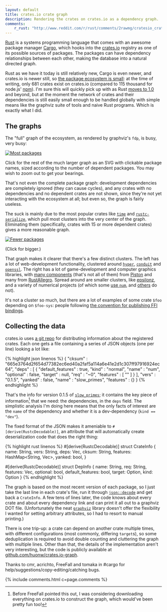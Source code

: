```yaml
---
layout: default
title: crates.io crate graph
description: Rendering the crates on crates.io as a dependency graph.
comments:
    r_rust: "http://www.reddit.com/r/rust/comments/2rawmg/cratesio_crate_graph/"
---
```


[Rust](http://rust-lang.org/) is a systems programming language that
comes with an awesome package manager [Cargo](http://doc.crates.io),
which hooks into the [crates.io](https://crates.io) registry as one of
its possible sources of packages. The packages can have dependency
relationships between each other, making the database into a natural
directed graph.

Rust as we have it today is still relatively new, Cargo is even newer,
and crates.io is newer still, so
[the package ecosystem is small](http://www.modulecounts.com): at the
time of writing, only 681 crates exist on crates.io (compared to 115
thousand for node.js' [npm](https://npmjs.org)). I'm sure this will
quickly pick up with as Rust
[moves to 1.0](http://blog.rust-lang.org/2014/12/12/1.0-Timeline.html)
and beyond, but at the moment the network of crates and their
dependencies is still easily small enough to be handled globally with
simple means like the graphviz suite of tools and naive Rust
programs. Which is exactly what I did.


## The graphs

The "full" graph of the ecosystem, as rendered by graphviz's `fdp`, is
busy, very busy:

[![Most packages](most-packages-preview.png)](most-packages.svg)

Click for the rest of the much larger graph as an SVG with clickable
package names, sized according to the number of dependent
packages. You may wish to zoom out to get your bearings.

That's not even the complete package graph: development dependencies
are completely ignored (they can cause cycles), and any crates with no
dependencies and no dependent crates are not shown, since they're not
yet interacting with the ecosystem at all; but even so, the graph is
fairly useless.

The suck is mainly due to the most popular crates like
[`time`](https://crates.io/crates/time/reverse_dependencies) and
[`rustc-serialize`](https://crates.io/crates/rustc-serialize/reverse_dependencies), which
pull most clusters into the very center of the graph. Eliminating them
(specifically, crates with 15 or more dependent crates) gives a more
reasonable graph.

[![Fewer packages](fewer-packages-preview.png)](fewer-packages.svg)

(Click for bigger.)

That graph makes it clearer that there's a few distinct clusters. The
left has a lot of web-development functionality, clustered around
[`hyper`](https://crates.io/crates/hyper),
[`conduit`](https://crates.io/crates/conduit) and
[`openssl`](https://crates.io/crates/openssl). The right has a lot of
game-development and computer graphics libraries, with
[many components](https://crates.io/keywords/piston) (that's not all
of them) from [Piston](http://piston.rs) and many from
[RustAllegro](https://github.com/SiegeLord/RustAllegro). Spread around
are smaller clusters, like
[epsilonz](https://crates.io/crates/epsilonz), and a variety of
numerical projects (of which some
[use `num`](https://crates.io/crates/num/reverse_dependencies),
and [others](https://crates.io/crates/matrix) do not).

It's not a cluster so much, but there are a lot of examples of some
crate `$foo` depending on `$foo-sys`: people following
[the convention for publishing FFI bindings](http://doc.crates.io/build-script.html#*-sys-packages).


## Collecting the data

crates.io uses
[a git repo](https://github.com/rust-lang/crates.io-index) for
distributing information about the registered crates. Each one gets a
file containing a series of JSON objects (one per line) looking a lot
like:

{% highlight json linenos %}
{
   "cksum" : "665e3764d2f654d77382ec6ed40a2faf5a114a6e41e2d1c307ff97916924ec64",
   "deps" : [
      {
         "default_features" : true,
         "kind" : "normal",
         "name" : "num",
         "optional" : false,
         "target" : null,
         "req" : "~0",
         "features" : [
            ""
         ]
      }
   ],
   "vers" : "0.1.5",
   "yanked" : false,
   "name" : "slow_primes",
   "features" : {}
}
{% endhighlight %}

That's the info for version 0.1.5 of
[`slow_primes`](https://crates.io/crates/slow_primes); it contains the
key piece of information[^index-works] that we need: the dependencies, in the `deps`
field. The simplistic analysis I'm doing here means that the only
facts of interest are the `name` of the dependency and whether it is a
dev-dependency (`kind == "dev"`).

[^index-works]: Before FreeFall pointed this out, I was considering
                downloading everything on crates.io to construct the
                graph, which would've been pretty fun too!

The fixed format of the JSON makes it ameniable to
`#[derive(RustcDecodable)]`, an attribute that will automatically
create deserialization code that does the right thing:

{% highlight rust linenos %}
#[derive(RustcDecodable)]
struct CrateInfo {
    name: String,
    vers: String,
    deps: Vec<DepInfo>,
    cksum: String,
    features: HashMap<String, Vec<String>>,
    yanked: bool,
}

#[derive(RustcDecodable)]
struct DepInfo {
    name: String,
    req: String,
    features: Vec<String>,
    optional: bool,
    default_features: bool,
    target: Option<String>,
    kind: Option<String>
}
{% endhighlight %}

The graph is based on the most recent version of each package, so I
just take the last line in each crate's file, run it through
[`json::decode`](http://doc.rust-lang.org/rustc-serialize/rustc-serialize/json/fn.decode.html)
and get back a `CrateInfo`. A few tens of lines later, the code knows
about every crate and about every dependency link and can print it all
out to a graphviz DOT file. (Unfortunately the neat
[`graphviz`](http://doc.rust-lang.org/nightly/graphviz) library
doesn't offer the flexibility I wanted for setting arbitrary
attributes, so I had to resort to manual printing.)

There is one trip-up: a crate can depend on another crate multiple
times, with different configurations (most commonly, differing
`target`s), so some deduplication is required to avoid double counting
and cluttering the graph with multiple lines. Other than that, the
details of the implementation aren't very interesting, but the code is
publicly available at
[github.com/huonw/crates.io-graph](http://github.com/huonw/crates.io-graph).

Thanks to cmr, acrichto, FreeFall and tomaka in #cargo for
help/suggestions/copy-editing/catching bugs.

{% include comments.html c=page.comments %}
